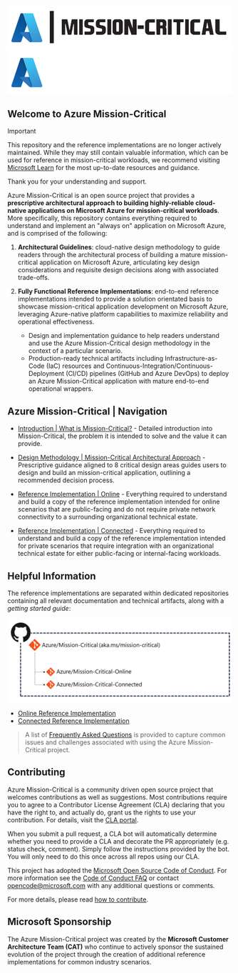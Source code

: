 ![Azure Mission-Critical](./icon-light.png#gh-light-mode-only "Azure Mission-Critical")
![Azure Mission-Critical](./icon-dark.png#gh-dark-mode-only "Azure Mission-Critical")

## Welcome to Azure Mission-Critical

> [!IMPORTANT]
> This repository and the reference implementations are no longer actively maintained. While they may still contain valuable information, which can be used for reference in mission-critical workloads, we recommend visiting [Microsoft Learn](https://learn.microsoft.com/azure/architecture/reference-architectures/containers/aks-mission-critical/mission-critical-intro) for the most up-to-date resources and guidance.
>
> Thank you for your understanding and support.

Azure Mission-Critical is an open source project that provides a **prescriptive architectural approach to building highly-reliable cloud-native applications on Microsoft Azure for mission-critical workloads**. More specifically, this repository contains everything required to understand and implement an "always on" application on Microsoft Azure, and is comprised of the following:

1. **Architectural Guidelines**: cloud-native design methodology to guide readers through the architectural process of building a mature mission-critical application on Microsoft Azure, articulating key design considerations and requisite design decisions along with associated trade-offs.

2. **Fully Functional Reference Implementations**: end-to-end reference implementations intended to provide a solution orientated basis to showcase mission-critical application development on Microsoft Azure, leveraging Azure-native platform capabilities to maximize reliability and operational effectiveness.
    - Design and implementation guidance to help readers understand and use the Azure Mission-Critical design methodology in the context of a particular scenario.
    - Production-ready technical artifacts including Infrastructure-as-Code (IaC) resources and Continuous-Integration/Continuous-Deployment (CI/CD) pipelines (GitHub and Azure DevOps) to deploy an Azure Mission-Critical application with mature end-to-end operational wrappers.

## Azure Mission-Critical | Navigation

- [Introduction | What is Mission-Critical?](https://learn.microsoft.com/azure/architecture/framework/mission-critical/mission-critical-overview) - Detailed introduction into Mission-Critical, the problem it is intended to solve and the value it can provide.

- [Design Methodology | Mission-Critical Architectural Approach](https://learn.microsoft.com/azure/architecture/framework/mission-critical/mission-critical-design-methodology) - Prescriptive guidance aligned to 8 critical design areas guides users to design and build an mission-critical application, outlining a recommended decision process.

- [Reference Implementation | Online](https://github.com/Azure/Mission-Critical-Online) - Everything required to understand and build a copy of the reference implementation intended for online scenarios that are public-facing and do not require private network connectivity to a surrounding organizational technical estate.

- [Reference Implementation | Connected](https://github.com/Azure/Mission-Critical-Connected) - Everything required to understand and build a copy of the reference implementation intended for private scenarios that require integration with an organizational technical estate for either public-facing or internal-facing workloads.

## Helpful Information

The reference implementations are separated within dedicated repositories containing all relevant documentation and technical artifacts, along with a *getting started guide*:

[![Azure Mission-Critical Repo Structure](/docs/media/repo-structure.png "Azure Mission-Critical Repo Structure")](./CONTRIBUTE.md)

- [Online Reference Implementation](https://github.com/Azure/Mission-Critical-Online)
- [Connected Reference Implementation](https://github.com/Azure/Mission-Critical-Connected)

> A list of [Frequently Asked Questions](./FAQ.md) is provided to capture common issues and challenges associated with using the Azure Mission-Critical project.

## Contributing

Azure Mission-Critical is a community driven open source project that welcomes contributions as well as suggestions. Most contributions require you to agree to a
Contributor License Agreement (CLA) declaring that you have the right to, and actually do, grant us the rights to use your contribution. For details, visit the [CLA portal](https://cla.opensource.microsoft.com).

When you submit a pull request, a CLA bot will automatically determine whether you need to provide a CLA and decorate the PR appropriately (e.g. status check, comment). Simply follow the instructions provided by the bot. You will only need to do this once across all repos using our CLA.

This project has adopted the [Microsoft Open Source Code of Conduct](https://opensource.microsoft.com/codeofconduct/).
For more information see the [Code of Conduct FAQ](https://opensource.microsoft.com/codeofconduct/faq/) or
contact [opencode@microsoft.com](mailto:opencode@microsoft.com) with any additional questions or comments.

For more details, please read [how to contribute](./CONTRIBUTE.md).

## Microsoft Sponsorship

The Azure Mission-Critical project was created by the **Microsoft Customer Architecture Team (CAT)** who continue to actively sponsor the sustained evolution of the project through the creation of additional reference implementations for common industry scenarios.
